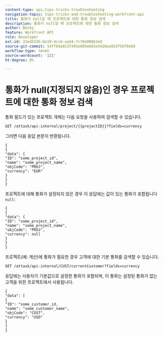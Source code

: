 ```yaml
---
content-type: api;tips-tricks-troubleshooting
navigation-topic: tips-tricks-and-troubleshooting-workfront-api
title: 통화가 null일 때 프로젝트에 대한 통화 정보 검색
description: 통화가 null일 때 프로젝트에 대한 통화 정보 검색
author: Becky
feature: Workfront API
role: Developer
exl-id: 31ed533b-be19-4ccb-aad4-7c78e008b3e9
source-git-commit: 14ff8da8137493e805e683e5426ea933f56f8eb8
workflow-type: tm+mt
source-wordcount: '121'
ht-degree: 0%

---
```


# 통화가 null(지정되지 않음)인 경우 프로젝트에 대한 통화 정보 검색

통화 필드가 있는 프로젝트 개체는 다음 요청을 사용하여 검색할 수 있습니다.

```
GET /attask/api-internal/project/{{projectID}}?fields=currency
```

그러면 다음 응답 본문이 반환됩니다.

```
{
{
"data": {
"ID": "some_project_id",
"name": "some_project_name",
"objCode": "PROJ",
"currency": "EUR"
}
}
}
```

프로젝트에 대해 통화가 설정되지 않은 경우 이 응답에는 값이 있는 통화가 포함됩니다 `null`:

```
{
{
"data": {
"ID": "some_project_id",
"name": "some_project_name",
"objCode": "PROJ",
"currency": null
}
}
}
```

프로젝트(예: 계산)에 통화가 필요한 경우 고객에 대한 기본 통화를 검색할 수 있습니다.

`GET /attask/api-internal/CUST/currentCustomer?fields=currency`

응답에는 사용자가 기본값으로 설정한 통화가 포함되며, 이 통화는 설정된 통화가 없는 고객을 위한 프로젝트에서 사용됩니다.

```
{
"data": [
{
"ID": "some_customer_id,
"name": "some_customer_name",
"objCode": "CUST",
"currency": "USD"
}
]
}
```
